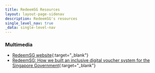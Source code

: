 ```yaml
---
title: RedeemSG Resources
layout: layout-page-sidenav
description: RedeemSG's resources
single_level_nav: true
_data: single-level-nav
---
```


### Multimedia
- [RedeemSG website](https://redeem.gov.sg/ ){:target="_blank"}
- [RedeemSG: How we built an inclusive digital voucher system for the Singapore Government](https://medium.com/open-government-products/how-we-built-an-inclusive-digital-voucher-system-for-the-singapore-government-e794304c2ef4){:target="_blank"}
